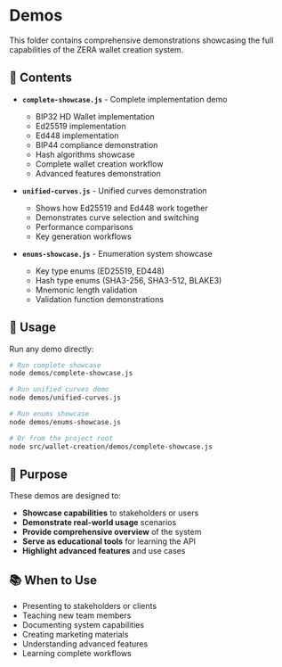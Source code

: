 # Demos

This folder contains comprehensive demonstrations showcasing the full capabilities of the ZERA wallet creation system.

## 📁 Contents

- **`complete-showcase.js`** - Complete implementation demo
  - BIP32 HD Wallet implementation
  - Ed25519 implementation
  - Ed448 implementation
  - BIP44 compliance demonstration
  - Hash algorithms showcase
  - Complete wallet creation workflow
  - Advanced features demonstration

- **`unified-curves.js`** - Unified curves demonstration
  - Shows how Ed25519 and Ed448 work together
  - Demonstrates curve selection and switching
  - Performance comparisons
  - Key generation workflows

- **`enums-showcase.js`** - Enumeration system showcase
  - Key type enums (ED25519, ED448)
  - Hash type enums (SHA3-256, SHA3-512, BLAKE3)
  - Mnemonic length validation
  - Validation function demonstrations

## 🚀 Usage

Run any demo directly:

```bash
# Run complete showcase
node demos/complete-showcase.js

# Run unified curves demo
node demos/unified-curves.js

# Run enums showcase
node demos/enums-showcase.js

# Or from the project root
node src/wallet-creation/demos/complete-showcase.js
```

## 🎯 Purpose

These demos are designed to:
- **Showcase capabilities** to stakeholders or users
- **Demonstrate real-world usage** scenarios
- **Provide comprehensive overview** of the system
- **Serve as educational tools** for learning the API
- **Highlight advanced features** and use cases

## 📚 When to Use

- Presenting to stakeholders or clients
- Teaching new team members
- Documenting system capabilities
- Creating marketing materials
- Understanding advanced features
- Learning complete workflows
